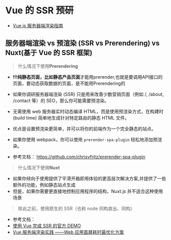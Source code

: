 # Vue 的 SSR 预研

- [Vue.js 服务器端渲染指南](https://ssr.vuejs.org/zh/)

## 服务器端渲染 vs 预渲染 (SSR vs Prerendering) vs Nuxt(基于 Vue 的 SSR 框架)

> 什么情况下使用**Prerendering**

- **!!!纯静态页面，比如静态产品页面**才能用prerender,也就是要调用API接口的页面，要动态获取数据的页面，是不能用Prerendering的

- 如果你调研服务器端渲染 (SSR) 只是用来改善少数营销页面（例如 /, /about, /contact 等）的 SEO，那么你可能需要预渲染。
- 无需使用 web 服务器实时动态编译 HTML，而是使用预渲染方式，在构建时 (build time) 简单地生成针对特定路由的静态 HTML 文件。
- 优点是设置预渲染更简单，并可以将你的前端作为一个完全静态的站点。
- 如果你使用 webpack，你可以使用 `prerender-spa-plugin` 轻松地添加预渲染。
- 参考文档： https://github.com/chrisvfritz/prerender-spa-plugin

> 什么情况下使用**Nuxt**

- 如果你倾向于使用提供了平滑开箱即用体验的更高层次解决方案,并提供了一些额外的功能，例如静态站点生成
- 但是，如果你需要更直接地控制应用程序的结构，Nuxt.js 并不适合这种使用场景

> 除此之前，使用原生的 SSR（也称 node 同构直出、同构）

- 参考文档：
- [使用 Vue 完成 SSR 的官方 DEMO](https://github.com/vuejs/vue-hackernews-2.0/)
- [Vue 服务端渲染实践 ——Web 应用首屏耗时最优化方案](https://segmentfault.com/a/1190000018577041)
